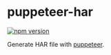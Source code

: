 # puppeteer-har
[![npm version][1]][2] 

Generate HAR file with [puppeteer](https://github.com/GoogleChrome/puppeteer).

[1]: https://img.shields.io/npm/v/puppeteer-har.svg?style=flat-square
[2]: https://npmjs.org/package/puppeteer-har
